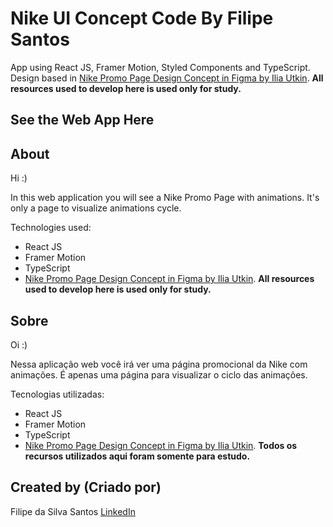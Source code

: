 # Nike UI Concept Code By Filipe Santos

App using React JS, Framer Motion, Styled Components and TypeScript.
Design based in [Nike Promo Page Design Concept in Figma by Ilia Utkin](https://www.figma.com/community/file/904707398442738360/Nike-Promo-Page-Design-Concept). **All resources used to develop here is used only for study.**

## See the Web App Here

<!-- ### [Nike UI Concept](https://whatsinear.vercel.app) -->

## About

Hi :)

In this web application you will see a Nike Promo Page with animations. It's only a page to visualize animations cycle.

Technologies used:

- React JS
- Framer Motion
- TypeScript
- [Nike Promo Page Design Concept in Figma by Ilia Utkin](https://www.figma.com/community/file/904707398442738360/Nike-Promo-Page-Design-Concept). **All resources used to develop here is used only for study.**

## Sobre

Oi :)

Nessa aplicação web você irá ver uma página promocional da Nike com animações. É apenas uma página para visualizar o ciclo das animações.

Tecnologias utilizadas:

- React JS
- Framer Motion
- TypeScript
- [Nike Promo Page Design Concept in Figma by Ilia Utkin](https://www.figma.com/community/file/904707398442738360/Nike-Promo-Page-Design-Concept). **Todos os recursos utilizados aqui foram somente para estudo.**

## Created by (Criado por)

Filipe da Silva Santos [LinkedIn](https://www.linkedin.com/in/filipe-da-silva-santos/)
